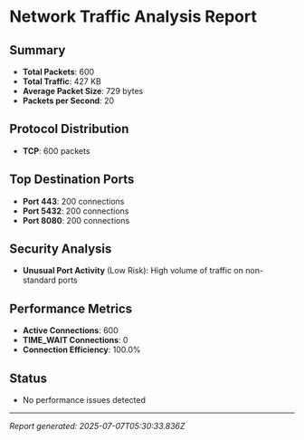 # Network Traffic Analysis Report

## Summary
- **Total Packets**: 600
- **Total Traffic**: 427 KB
- **Average Packet Size**: 729 bytes
- **Packets per Second**: 20

## Protocol Distribution
- **TCP**: 600 packets

## Top Destination Ports
- **Port 443**: 200 connections
- **Port 5432**: 200 connections
- **Port 8080**: 200 connections

## Security Analysis
- **Unusual Port Activity** (Low Risk): High volume of traffic on non-standard ports

## Performance Metrics
- **Active Connections**: 600
- **TIME_WAIT Connections**: 0
- **Connection Efficiency**: 100.0%

## Status
- No performance issues detected

---
*Report generated: 2025-07-07T05:30:33.836Z*
